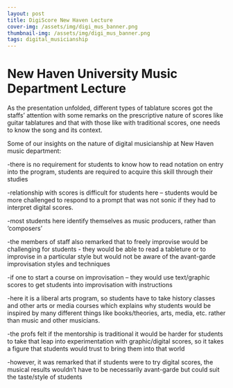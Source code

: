 ```yaml
---
layout: post
title: DigiScore New Haven Lecture
cover-img: /assets/img/digi_mus_banner.png
thumbnail-img: /assets/img/digi_mus_banner.png
tags: digital_musicianship
---
```


# **New Haven University Music Department Lecture**


As the presentation unfolded, different types of tablature scores got the staffs’ attention with some remarks on the 
prescriptive nature of scores like guitar tablatures and that with those like with traditional scores, one needs to know the song and its context.

Some of our insights on the nature of digital musicianship at New Haven music department:

-there is no requirement for students to know how to read notation on entry into the program, students are required to acquire this skill through their studies

-relationship with scores is difficult for students here – students would be more challenged to respond to a prompt that was not sonic if they had to interpret digital scores.

-most students here identify themselves as music producers, rather than ‘composers’

-the members of staff also remarked that to freely improvise would be challenging for students - they would be able to read a tableture or to improvise in a particular style but would not be aware of the avant-garde improvisation styles and techniques

-if one to start a course on improvisation – they would use text/graphic scores to get students into improvisation with instructions

-here it is a liberal arts program, so students have to take history classes and other arts or media courses which explains why students would be inspired by many different things like books/theories, arts, media, etc. rather than music and other musicians.

-the profs felt if the mentorship is traditional it would be harder for students to take that leap into experimentation with graphic/digital scores, so it takes a figure that students would trust to bring them into that world

-however, it was remarked that if students were to try digital scores, the musical results wouldn’t have to be necessarily avant-garde but could suit the taste/style of students

